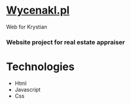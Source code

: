 # [Wycenakl.pl](https://wycenakl.pl/)
Web for Krystian
### Website project for real estate appraiser

# Technologies
- Html
- Javascript
- Css

  

